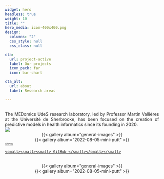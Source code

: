 ```yaml
---
widget: hero
headless: true
weight: 10
title: ""
hero_media: icon-400x400.png
design:
  columns: "2"
  css_style: null
  css_class: null

cta:
  url: project-active
  label: Our projects
  icon_pack: far
  icon: bar-chart

cta_alt:
  url: about
  label: Research areas

---
```

<br>
<div style="text-align: justify;">
The MEDomics UdeS research laboratory, led by Professor Martin Vallières at the Université de Sherbrooke, has been 
focused on the creation of predictive models in health informatics since its founding in 2020.
</div>

  <div class="image">
    <img src="/media/albums/general-images/medomicslab.png" loading="">
  </div>

  <div style="text-align: center;">
    {{< gallery album="general-images" >}}
  </div>

  <div style="text-align: center;">
    {{< gallery album="2022-08-05-mini-putt" >}}
  </div>

  <div style="text-align: left; white-space: nowrap;">
  <a class="fa-brands fa-square-github fa-2x" href="https://github.com/MEDomics-UdeS" target="_blank" rel="noopener noreferrer">
    <small><small><small> GitHub </small></small></small> 
  </a>
  <a class="medomicslabsite" href="https://github.com/MEDomics-UdeS" target="_blank" rel="noopener noreferrer">
    
    <small><small><small> GitHub </small></small></small>
  </a>
  
</div>
<br>

  <div style="text-align: center;">
    {{< gallery album="general-images" >}}
  </div>

  <div style="text-align: center;">
    {{< gallery album="2022-08-05-mini-putt" >}}
  </div>
